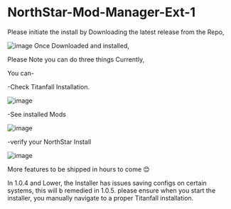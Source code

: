 # NorthStar-Mod-Manager-Ext-1
Please initiate the install by Downloading the latest release from the Repo,

![image](https://user-images.githubusercontent.com/23240514/147613628-57550c2f-d6fc-4ad7-9bab-13bbcfd2c4f6.png)
Once Downloaded and installed,

Please Note you can do three things Currently,

You can-

-Check Titanfall Installation.

![image](https://user-images.githubusercontent.com/23240514/147613647-15f422c7-c28e-4693-8494-f466b243b16f.png)


-See installed Mods

![image](https://user-images.githubusercontent.com/23240514/147613656-b43143dc-16a0-4c42-8bc2-ea7f0ce81b09.png)

-verify your NorthStar Install

![image](https://user-images.githubusercontent.com/23240514/147613660-b5c9c7b1-3c0d-407c-b2a0-07481f3d081c.png)

More features to be shipped in hours to come 😊

In 1.0.4 and Lower, the Installer has issues saving configs on certain systems, this will b remedied in 1.0.5. please ensure when you start the installer, you manually navigate to a proper Titanfall installation.
